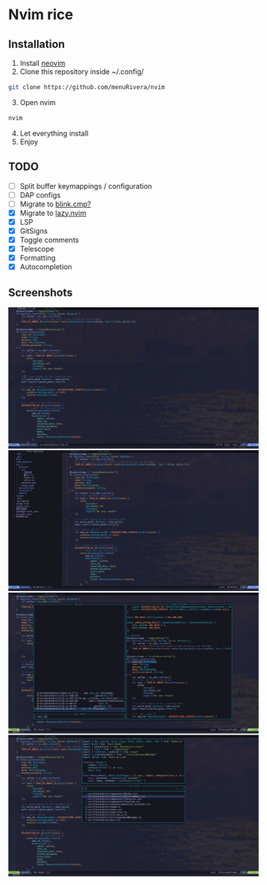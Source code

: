 # Nvim rice
## Installation
1. Install [neovim](https://neovim.io)
2. Clone this repository inside ~/.config/
```sh
git clone https://github.com/menuRivera/nvim
```
3. Open nvim
```bash
nvim
```
4. Let everything install
5. Enjoy

## TODO
- [ ] Split buffer keymappings / configuration 
- [ ] DAP configs
- [ ] Migrate to [blink.cmp?](https://github.com/Saghen/blink.cmp)
- [x] Migrate to [lazy.nvim](https://github.com/folke/lazy.nvim)
- [x] LSP 
- [x] GitSigns
- [x] Toggle comments
- [x] Telescope
- [x] Formatting 
- [x] Autocompletion

## Screenshots
![screenshot](./assets/base_ui.png)
![screenshot](./assets/file_explorer.png)
![screenshot](./assets/live_grep.png)
![screenshot](./assets/find_files.png)
